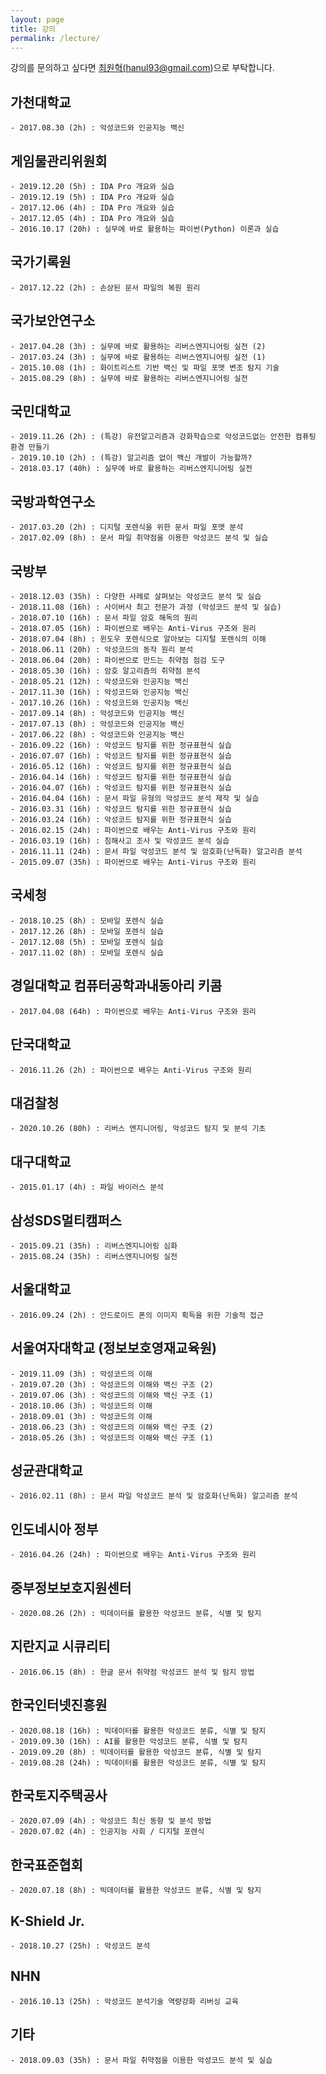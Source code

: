 ```yaml
---
layout: page
title: 강의
permalink: /lecture/
---
```



강의를 문의하고 싶다면 <a href="mailto:hanul93@gmail.com">최원혁(hanul93@gmail.com)</a>으로 부탁합니다.

## 가천대학교

<div class="highlighter-rouge"><pre class="highlight"><code class="keibox">- 2017.08.30 (2h) : 악성코드와 인공지능 백신
</code></pre>
</div>


## 게임물관리위원회

<div class="highlighter-rouge"><pre class="highlight"><code class="keibox">- 2019.12.20 (5h) : IDA Pro 개요와 실습
- 2019.12.19 (5h) : IDA Pro 개요와 실습
- 2017.12.06 (4h) : IDA Pro 개요와 실습
- 2017.12.05 (4h) : IDA Pro 개요와 실습
- 2016.10.17 (20h) : 실무에 바로 활용하는 파이썬(Python) 이론과 실습
</code></pre>
</div>

## 국가기록원

<div class="highlighter-rouge"><pre class="highlight"><code class="keibox">- 2017.12.22 (2h) : 손상된 문서 파일의 복원 원리
</code></pre>
</div>

## 국가보안연구소

<div class="highlighter-rouge"><pre class="highlight"><code class="keibox">- 2017.04.28 (3h) : 실무에 바로 활용하는 리버스엔지니어링 실전 (2)
- 2017.03.24 (3h) : 실무에 바로 활용하는 리버스엔지니어링 실전 (1)
- 2015.10.08 (1h) : 화이트리스트 기반 백신 및 파일 포맷 변조 탐지 기술
- 2015.08.29 (8h) : 실무에 바로 활용하는 리버스엔지니어링 실전
</code></pre>
</div>

## 국민대학교

<div class="highlighter-rouge"><pre class="highlight"><code class="keibox">- 2019.11.26 (2h) : (특강) 유전알고리즘과 강화학습으로 악성코드없는 안전한 컴퓨팅 환경 만들기
- 2019.10.10 (2h) : (특강) 알고리즘 없이 백신 개발이 가능할까?
- 2018.03.17 (40h) : 실무에 바로 활용하는 리버스엔지니어링 실전
</code></pre>
</div>

## 국방과학연구소

<div class="highlighter-rouge"><pre class="highlight"><code class="keibox">- 2017.03.20 (2h) : 디지털 포렌식을 위한 문서 파일 포맷 분석
- 2017.02.09 (8h) : 문서 파일 취약점을 이용한 악성코드 분석 및 실습
</code></pre>
</div>

## 국방부

<div class="highlighter-rouge"><pre class="highlight"><code class="keibox">- 2018.12.03 (35h) : 다양한 사례로 살펴보는 악성코드 분석 및 실습
- 2018.11.08 (16h) : 사이버사 최고 전문가 과정 (악성코드 분석 및 실습)
- 2018.07.10 (16h) : 문서 파일 암호 해독의 원리
- 2018.07.05 (16h) : 파이썬으로 배우는 Anti-Virus 구조와 원리
- 2018.07.04 (8h) : 윈도우 포렌식으로 알아보는 디지털 포렌식의 이해
- 2018.06.11 (20h) : 악성코드의 동작 원리 분석
- 2018.06.04 (20h) : 파이썬으로 만드는 취약점 점검 도구
- 2018.05.30 (16h) : 암호 알고리즘의 취약점 분석
- 2018.05.21 (12h) : 악성코드와 인공지능 백신
- 2017.11.30 (16h) : 악성코드와 인공지능 백신
- 2017.10.26 (16h) : 악성코드와 인공지능 백신
- 2017.09.14 (8h) : 악성코드와 인공지능 백신
- 2017.07.13 (8h) : 악성코드와 인공지능 백신
- 2017.06.22 (8h) : 악성코드와 인공지능 백신
- 2016.09.22 (16h) : 악성코드 탐지를 위한 정규표현식 실습
- 2016.07.07 (16h) : 악성코드 탐지를 위한 정규표현식 실습
- 2016.05.12 (16h) : 악성코드 탐지를 위한 정규표현식 실습
- 2016.04.14 (16h) : 악성코드 탐지를 위한 정규표현식 실습
- 2016.04.07 (16h) : 악성코드 탐지를 위한 정규표현식 실습
- 2016.04.04 (16h) : 문서 파일 유형의 악성코드 분석 제작 및 실습
- 2016.03.31 (16h) : 악성코드 탐지를 위한 정규표현식 실습
- 2016.03.24 (16h) : 악성코드 탐지를 위한 정규표현식 실습
- 2016.02.15 (24h) : 파이썬으로 배우는 Anti-Virus 구조와 원리
- 2016.03.19 (16h) : 침해사고 조사 및 악성코드 분석 실습
- 2016.11.11 (24h) : 문서 파일 악성코드 분석 및 암호화(난독화) 알고리즘 분석
- 2015.09.07 (35h) : 파이썬으로 배우는 Anti-Virus 구조와 원리
</code></pre>
</div>

## 국세청

<div class="highlighter-rouge"><pre class="highlight"><code class="keibox">- 2018.10.25 (8h) : 모바일 포렌식 실습
- 2017.12.26 (8h) : 모바일 포렌식 실습
- 2017.12.08 (5h) : 모바일 포렌식 실습
- 2017.11.02 (8h) : 모바일 포렌식 실습
</code></pre>
</div>

## 경일대학교 컴퓨터공학과내동아리 키콤

<div class="highlighter-rouge"><pre class="highlight"><code class="keibox">- 2017.04.08 (64h) : 파이썬으로 배우는 Anti-Virus 구조와 원리
</code></pre>
</div>

## 단국대학교

<div class="highlighter-rouge"><pre class="highlight"><code class="keibox">- 2016.11.26 (2h) : 파이썬으로 배우는 Anti-Virus 구조와 원리
</code></pre>
</div>


## 대검찰청

<div class="highlighter-rouge"><pre class="highlight"><code class="keibox">- 2020.10.26 (80h) : 리버스 엔지니어링, 악성코드 탐지 및 분석 기초
</code></pre>
</div>


## 대구대학교

<div class="highlighter-rouge"><pre class="highlight"><code class="keibox">- 2015.01.17 (4h) : 파일 바이러스 분석
</code></pre>
</div>


## 삼성SDS멀티캠퍼스

<div class="highlighter-rouge"><pre class="highlight"><code class="keibox">- 2015.09.21 (35h) : 리버스엔지니어링 심화
- 2015.08.24 (35h) : 리버스엔지니어링 실전
</code></pre>
</div>


## 서울대학교

<div class="highlighter-rouge"><pre class="highlight"><code class="keibox">- 2016.09.24 (2h) : 안드로이드 폰의 이미지 획득을 위한 기술적 접근
</code></pre>
</div>

## 서울여자대학교 (정보보호영재교육원)

<div class="highlighter-rouge"><pre class="highlight"><code class="keibox">- 2019.11.09 (3h) : 악성코드의 이해
- 2019.07.20 (3h) : 악성코드의 이해와 백신 구조 (2)
- 2019.07.06 (3h) : 악성코드의 이해와 백신 구조 (1)
- 2018.10.06 (3h) : 악성코드의 이해
- 2018.09.01 (3h) : 악성코드의 이해
- 2018.06.23 (3h) : 악성코드의 이해와 백신 구조 (2)
- 2018.05.26 (3h) : 악성코드의 이해와 백신 구조 (1)
</code></pre>
</div>


## 성균관대학교

<div class="highlighter-rouge"><pre class="highlight"><code class="keibox">- 2016.02.11 (8h) : 문서 파일 악성코드 분석 및 암호화(난독화) 알고리즘 분석
</code></pre>
</div>


## 인도네시아 정부

<div class="highlighter-rouge"><pre class="highlight"><code class="keibox">- 2016.04.26 (24h) : 파이썬으로 배우는 Anti-Virus 구조와 원리
</code></pre>
</div>


## 중부정보보호지원센터

<div class="highlighter-rouge"><pre class="highlight"><code class="keibox">- 2020.08.26 (2h) : 빅데이터를 활용한 악성코드 분류, 식별 및 탐지
</code></pre>
</div>


## 지란지교 시큐리티

<div class="highlighter-rouge"><pre class="highlight"><code class="keibox">- 2016.06.15 (8h) : 한글 문서 취약점 악성코드 분석 및 탐지 방법
</code></pre>
</div>


## 한국인터넷진흥원

<div class="highlighter-rouge"><pre class="highlight"><code class="keibox">- 2020.08.18 (16h) : 빅데이터를 활용한 악성코드 분류, 식별 및 탐지
- 2019.09.30 (16h) : AI를 활용한 악성코드 분류, 식별 및 탐지
- 2019.09.20 (8h) : 빅데이터를 활용한 악성코드 분류, 식별 및 탐지
- 2019.08.28 (24h) : 빅데이터를 활용한 악성코드 분류, 식별 및 탐지
</code></pre>
</div>


## 한국토지주택공사

<div class="highlighter-rouge"><pre class="highlight"><code class="keibox">- 2020.07.09 (4h) : 악성코드 최신 동향 및 분석 방법
- 2020.07.02 (4h) : 인공지능 사회 / 디지털 포렌식
</code></pre>
</div>

## 한국표준협회
<div class="highlighter-rouge"><pre class="highlight"><code class="keibox">- 2020.07.18 (8h) : 빅데이터를 활용한 악성코드 분류, 식별 및 탐지
</code></pre>
</div>


## K-Shield Jr.

<div class="highlighter-rouge"><pre class="highlight"><code class="keibox">- 2018.10.27 (25h) : 악성코드 분석
</code></pre>
</div>


## NHN

<div class="highlighter-rouge"><pre class="highlight"><code class="keibox">- 2016.10.13 (25h) : 악성코드 분석기술 역량강화 리버싱 교육
</code></pre>
</div>


## 기타

<div class="highlighter-rouge"><pre class="highlight"><code class="keibox">- 2018.09.03 (35h) : 문서 파일 취약점을 이용한 악성코드 분석 및 실습
</code></pre>
</div>
